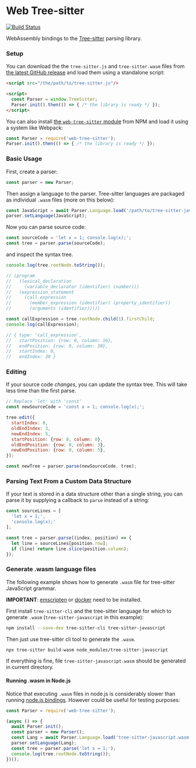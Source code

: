 Web Tree-sitter
===============

[![Build Status](https://travis-ci.org/tree-sitter/tree-sitter.svg?branch=master)](https://travis-ci.org/tree-sitter/tree-sitter)

WebAssembly bindings to the [Tree-sitter](https://github.com/tree-sitter/tree-sitter) parsing library.

### Setup

You can download the the `tree-sitter.js` and `tree-sitter.wasm` files from [the latest GitHub release](https://github.com/tree-sitter/tree-sitter/releases/tag/0.14.7) and load them using a standalone script:

```html
<script src="/the/path/to/tree-sitter.js"/>

<script>
  const Parser = window.TreeSitter;
  Parser.init().then(() => { /* the library is ready */ });
</script>
```

You can also install [the `web-tree-sitter` module](https://www.npmjs.com/package/web-tree-sitter) from NPM and load it using a system like Webpack:

```js
const Parser = require('web-tree-sitter');
Parser.init().then(() => { /* the library is ready */ });
```

### Basic Usage

First, create a parser:

```js
const parser = new Parser;
```

Then assign a language to the parser. Tree-sitter languages are packaged as individual `.wasm` files (more on this below):

```js
const JavaScript = await Parser.Language.load('/path/to/tree-sitter-javascript.wasm');
parser.setLanguage(JavaScript);
```

Now you can parse source code:

```js
const sourceCode = 'let x = 1; console.log(x);';
const tree = parser.parse(sourceCode);
```

and inspect the syntax tree.

```javascript
console.log(tree.rootNode.toString());

// (program
//   (lexical_declaration
//     (variable_declarator (identifier) (number)))
//   (expression_statement
//     (call_expression
//       (member_expression (identifier) (property_identifier))
//       (arguments (identifier)))))

const callExpression = tree.rootNode.child(1).firstChild;
console.log(callExpression);

// { type: 'call_expression',
//   startPosition: {row: 0, column: 16},
//   endPosition: {row: 0, column: 30},
//   startIndex: 0,
//   endIndex: 30 }
```

### Editing

If your source code *changes*, you can update the syntax tree. This will take less time than the first parse.

```javascript
// Replace 'let' with 'const'
const newSourceCode = 'const x = 1; console.log(x);';

tree.edit({
  startIndex: 0,
  oldEndIndex: 3,
  newEndIndex: 5,
  startPosition: {row: 0, column: 0},
  oldEndPosition: {row: 0, column: 3},
  newEndPosition: {row: 0, column: 5},
});

const newTree = parser.parse(newSourceCode, tree);
```

### Parsing Text From a Custom Data Structure

If your text is stored in a data structure other than a single string, you can parse it by supplying a callback to `parse` instead of a string:

```javascript
const sourceLines = [
  'let x = 1;',
  'console.log(x);'
];

const tree = parser.parse((index, position) => {
  let line = sourceLines[position.row];
  if (line) return line.slice(position.column);
});
```

### Generate .wasm language files

The following example shows how to generate `.wasm` file for tree-sitter JavaScript grammar.

**IMPORTANT**: [emscripten](https://emscripten.org/docs/getting_started/downloads.html) or [docker](https://www.docker.com/) need to be installed.

First install `tree-sitter-cli` and the tree-sitter language for which to generate `.wasm` (`tree-sitter-javascript` in this example):

```sh
npm install --save-dev tree-sitter-cli tree-sitter-javascript
```

Then just use tree-sitter cli tool to generate the `.wasm`.

```sh
npx tree-sitter build-wasm node_modules/tree-sitter-javascript
```

If everything is fine, file `tree-sitter-javascript.wasm` should be generated in current directory.

#### Running .wasm in Node.js

Notice that executing `.wasm` files in node.js is considerably slower than running [node.js bindings](https://github.com/tree-sitter/node-tree-sitter). However could be useful for testing purposes:

```javascript
const Parser = require('web-tree-sitter');

(async () => {
  await Parser.init();
  const parser = new Parser();
  const Lang = await Parser.Language.load('tree-sitter-javascript.wasm');
  parser.setLanguage(Lang);
  const tree = parser.parse('let x = 1;');
  console.log(tree.rootNode.toString());
})();
```
